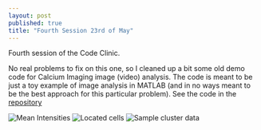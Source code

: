 ```yaml
---
layout: post
published: true
title: "Fourth Session 23rd of May"
---
```

Fourth session of the Code Clinic.

No real problems to fix on this one, so I cleaned up a bit some old demo code for Calcium Imaging image (video) analysis. The code is meant to be just a toy example of image analysis in MATLAB (and in no ways meant to be the best approach for this particular problem). See the code in the [repository](https://github.com/Leo-GG/CodeClinicCABHC/blob/master/Examples/2019-05-23/)

![](https://raw.githubusercontent.com/Leo-GG/CodeClinicCABHC/master/Examples/2019-05-23/cl_sample.png "Mean Intensities")
![](https://raw.githubusercontent.com/Leo-GG/CodeClinicCABHC/master/Examples/2019-05-23/located_cells.png "Located cells")
![](https://raw.githubusercontent.com/Leo-GG/CodeClinicCABHC/master/Examples/2019-05-23/cl_sample.png "Sample cluster data")
